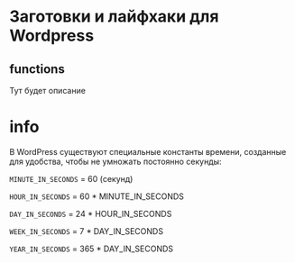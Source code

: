 # Заготовки и лайфхаки для Wordpress

## functions

Тут будет описание

# info

В WordPress существуют специальные константы времени, созданные для удобства, чтобы не умножать постоянно секунды:

`MINUTE_IN_SECONDS` = 60 (секунд)

`HOUR_IN_SECONDS`   = 60  * MINUTE_IN_SECONDS

`DAY_IN_SECONDS`    = 24  * HOUR_IN_SECONDS

`WEEK_IN_SECONDS`   = 7   * DAY_IN_SECONDS

`YEAR_IN_SECONDS`   = 365 * DAY_IN_SECONDS
